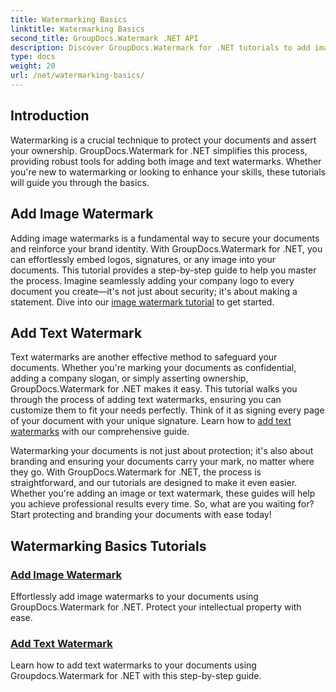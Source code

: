 ```yaml
---
title: Watermarking Basics
linktitle: Watermarking Basics
second_title: GroupDocs.Watermark .NET API
description: Discover GroupDocs.Watermark for .NET tutorials to add image and text watermarks effortlessly. Protect your documents with these easy-to-follow guides.
type: docs
weight: 20
url: /net/watermarking-basics/
---
```

## Introduction
Watermarking is a crucial technique to protect your documents and assert your ownership. GroupDocs.Watermark for .NET simplifies this process, providing robust tools for adding both image and text watermarks. Whether you're new to watermarking or looking to enhance your skills, these tutorials will guide you through the basics.

## Add Image Watermark

Adding image watermarks is a fundamental way to secure your documents and reinforce your brand identity. With GroupDocs.Watermark for .NET, you can effortlessly embed logos, signatures, or any image into your documents. This tutorial provides a step-by-step guide to help you master the process. Imagine seamlessly adding your company logo to every document you create—it's not just about security; it's about making a statement. Dive into our [image watermark tutorial](./add-image-watermark/) to get started.

## Add Text Watermark

Text watermarks are another effective method to safeguard your documents. Whether you're marking your documents as confidential, adding a company slogan, or simply asserting ownership, GroupDocs.Watermark for .NET makes it easy. This tutorial walks you through the process of adding text watermarks, ensuring you can customize them to fit your needs perfectly. Think of it as signing every page of your document with your unique signature. Learn how to [add text watermarks](./add-text-watermark/) with our comprehensive guide.

Watermarking your documents is not just about protection; it's also about branding and ensuring your documents carry your mark, no matter where they go. With GroupDocs.Watermark for .NET, the process is straightforward, and our tutorials are designed to make it even easier. Whether you're adding an image or text watermark, these guides will help you achieve professional results every time. So, what are you waiting for? Start protecting and branding your documents with ease today!

## Watermarking Basics Tutorials
### [Add Image Watermark](./add-image-watermark/)
Effortlessly add image watermarks to your documents using GroupDocs.Watermark for .NET. Protect your intellectual property with ease.
### [Add Text Watermark](./add-text-watermark/)
Learn how to add text watermarks to your documents using Groupdocs.Watermark for .NET with this step-by-step guide.